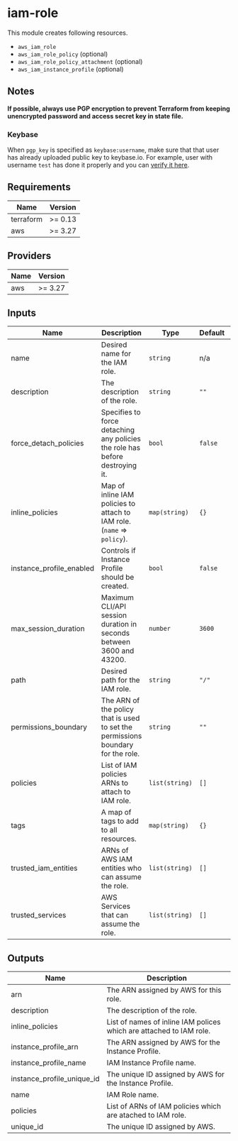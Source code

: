 # iam-role

This module creates following resources.

- `aws_iam_role`
- `aws_iam_role_policy` (optional)
- `aws_iam_role_policy_attachment` (optional)
- `aws_iam_instance_profile` (optional)

## Notes

**If possible, always use PGP encryption to prevent Terraform from keeping unencrypted password and access secret key in state file.**

### Keybase

When `pgp_key` is specified as `keybase:username`, make sure that that user has already uploaded public key to keybase.io. For example, user with username `test` has done it properly and you can [verify it here](https://keybase.io/test/pgp_keys.asc).

<!-- BEGINNING OF PRE-COMMIT-TERRAFORM DOCS HOOK -->
## Requirements

| Name | Version |
|------|---------|
| terraform | >= 0.13 |
| aws | >= 3.27 |

## Providers

| Name | Version |
|------|---------|
| aws | >= 3.27 |

## Inputs

| Name | Description | Type | Default | Required |
|------|-------------|------|---------|:--------:|
| name | Desired name for the IAM role. | `string` | n/a | yes |
| description | The description of the role. | `string` | `""` | no |
| force\_detach\_policies | Specifies to force detaching any policies the role has before destroying it. | `bool` | `false` | no |
| inline\_policies | Map of inline IAM policies to attach to IAM role. (`name` => `policy`). | `map(string)` | `{}` | no |
| instance\_profile\_enabled | Controls if Instance Profile should be created. | `bool` | `false` | no |
| max\_session\_duration | Maximum CLI/API session duration in seconds between 3600 and 43200. | `number` | `3600` | no |
| path | Desired path for the IAM role. | `string` | `"/"` | no |
| permissions\_boundary | The ARN of the policy that is used to set the permissions boundary for the role. | `string` | `""` | no |
| policies | List of IAM policies ARNs to attach to IAM role. | `list(string)` | `[]` | no |
| tags | A map of tags to add to all resources. | `map(string)` | `{}` | no |
| trusted\_iam\_entities | ARNs of AWS IAM entities who can assume the role. | `list(string)` | `[]` | no |
| trusted\_services | AWS Services that can assume the role. | `list(string)` | `[]` | no |

## Outputs

| Name | Description |
|------|-------------|
| arn | The ARN assigned by AWS for this role. |
| description | The description of the role. |
| inline\_policies | List of names of inline IAM polices which are attached to IAM role. |
| instance\_profile\_arn | The ARN assigned by AWS for the Instance Profile. |
| instance\_profile\_name | IAM Instance Profile name. |
| instance\_profile\_unique\_id | The unique ID assigned by AWS for the Instance Profile. |
| name | IAM Role name. |
| policies | List of ARNs of IAM policies which are atached to IAM role. |
| unique\_id | The unique ID assigned by AWS. |

<!-- END OF PRE-COMMIT-TERRAFORM DOCS HOOK -->
